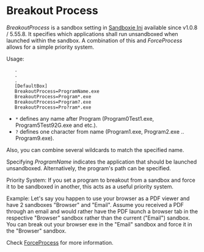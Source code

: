 # Breakout Process

_BreakoutProcess_  is a sandbox setting in [Sandboxie Ini](SandboxieIni.md) available since v1.0.8 / 5.55.8. It specifies which applications shall run unsandboxed when launched within the sandbox. A combination of this and _ForceProcess_ allows for a simple priority system.

Usage:

```
   .
   .
   .
   [DefaultBox]
   BreakoutProcess=ProgramName.exe
   BreakoutProcess=Program*.exe
   BreakoutProcess=Program?.exe
   BreakoutProcess=Pro?ram*.exe
```

- `*` defines any name after Program (Program0Test1.exe, Program5Test92G.exe and etc.).
- `?` defines one character from name (Program1.exe, Program2.exe .. Program9.exe).
 
Also, you can combine several wildcards to match the specified name.

Specifying _ProgramName_ indicates the application that should be launched unsandboxed. Alternatively, the program's path can be specified.

Priority System:
If you set a program to breakout from a sandbox and force it to be sandboxed in another, this acts as a useful priority system.

Example:
Let's say you happen to use your browser as a PDF viewer and have 2 sandboxes "Browser" and "Email". Assume you received a PDF through an email and would rather have the PDF launch a browser tab in the respective "Browser" sandbox rather than the current ("Email") sandbox. You can break out your browser exe in the "Email" sandbox and force it in the "Browser" sandbox.

Check [ForceProcess](ForceProcess.md) for more information.
